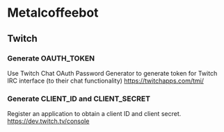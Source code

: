 # Metalcoffeebot

## Twitch
### Generate OAUTH_TOKEN

Use Twitch Chat OAuth Password Generator to generate token for Twitch IRC interface (to their chat functionality)
https://twitchapps.com/tmi/

### Generate CLIENT_ID and CLIENT_SECRET

Register an application to obtain a client ID and client secret.
https://dev.twitch.tv/console


